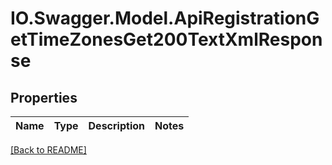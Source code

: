 # IO.Swagger.Model.ApiRegistrationGetTimeZonesGet200TextXmlResponse
## Properties

Name | Type | Description | Notes
------------ | ------------- | ------------- | -------------

 [[Back to README]](../README.md)


